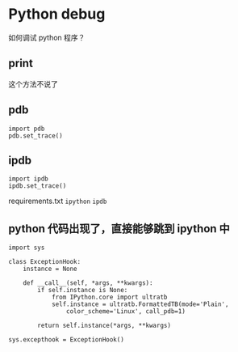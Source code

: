 # Python debug

如何调试 python 程序？

## print

这个方法不说了

## pdb

```
import pdb
pdb.set_trace()
```

## ipdb
```
import ipdb
ipdb.set_trace()
```

requirements.txt
`ipython`
`ipdb`

## python 代码出现了，直接能够跳到 ipython 中

```
import sys

class ExceptionHook:
    instance = None

    def __call__(self, *args, **kwargs):
        if self.instance is None:
            from IPython.core import ultratb
            self.instance = ultratb.FormattedTB(mode='Plain',
                color_scheme='Linux', call_pdb=1)

        return self.instance(*args, **kwargs)

sys.excepthook = ExceptionHook()
```
